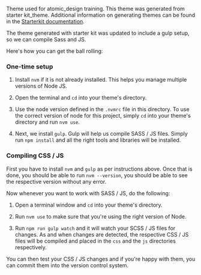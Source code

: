Theme used for atomic_design training. This theme was generated from starter kit_theme. Additional information on generating themes can be found in the [Starterkit documentation](https://www.drupal.org/docs/core-modules-and-themes/core-themes/starterkit-theme).

The theme generated with starter kit was updated to include a gulp setup, so we can compile Sass and JS.

Here's how you can get the ball rolling:

### One-time setup

1. Install `nvm` if it is not already installed. This helps you manage
   multiple versions of Node JS.

2. Open the terminal and `cd` into your theme's directory.

3. Use the node version defined in the `.nvmrc` file in this directory. To use the correct
   version of node for this project, simply `cd` into your theme's directory
   and run `nvm use`.

4. Next, we install `gulp`. Gulp will help us compile SASS / JS files. Simply
   run `npm install` and all the right tools and libraries will be installed.

### Compiling CSS / JS

First you have to install `nvm` and `gulp` as per instructions above. Once that
is done, you should be able to run `nvm --version`, you should be able to
see the respective version without any error.

Now whenever you want to work with SASS / JS, do the following:

1. Open a terminal window and `cd` into your theme's directory.

2. Run `nvm use` to make sure that you're using the right version of Node.

3. Run `npm run gulp watch` and it will watch your SCSS / JS files for changes. As
   and when changes are detected, the respective CSS / JS files will be
   compiled and placed in the `css` and the `js` directories respectively.

You can then test your CSS / JS changes and if you're happy with them, you can
commit them into the version control system.
